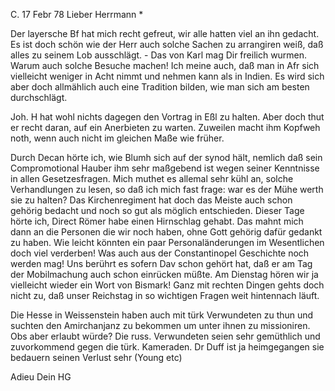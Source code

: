  C. 17 Febr 78
Lieber Herrmann <Mogl>*

Der layersche Bf hat mich recht gefreut, wir alle hatten viel an ihn gedacht. Es ist doch schön wie der Herr auch solche Sachen zu arrangiren weiß, daß alles zu seinem Lob ausschlägt. - Das von Karl mag Dir freilich wurmen. Warum auch solche Besuche machen! Ich meine auch, daß man in Afr sich vielleicht weniger in Acht nimmt und nehmen kann als in Indien. Es wird sich aber doch allmählich auch eine Tradition bilden, wie man sich am besten durchschlägt.

Joh. H hat wohl nichts dagegen den Vortrag in Eßl zu halten. Aber doch thut er recht daran, auf ein Anerbieten zu warten. Zuweilen macht ihm Kopfweh noth, wenn auch nicht im gleichen Maße wie früher.

Durch Decan hörte ich, wie Blumh sich auf der synod hält, nemlich daß sein Compromotional Hauber ihm sehr maßgebend ist wegen seiner Kenntnisse in allen Gesetzesfragen. Mich muthet es allemal sehr kühl an, solche Verhandlungen zu lesen, so daß ich mich fast frage: war es der Mühe werth sie zu halten? Das Kirchenregiment hat doch das Meiste auch schon gehörig bedacht und noch so gut als möglich entschieden. Dieser Tage hörte ich, Direct Römer habe einen Hirnschlag gehabt. Das mahnt mich dann an die Personen die wir noch haben, ohne Gott gehörig dafür gedankt zu haben. Wie leicht könnten ein paar Personaländerungen im Wesentlichen doch viel verderben! 
Was auch aus der Constantinopel Geschichte noch werden mag! Uns berührt es sofern Dav schon gehört hat, daß er am Tag der Mobilmachung auch schon einrücken müßte. Am Dienstag hören wir ja vielleicht wieder ein Wort von Bismark! Ganz mit rechten Dingen gehts doch nicht zu, daß unser Reichstag in so wichtigen Fragen weit hintennach läuft.

Die Hesse in Weissenstein haben auch mit türk Verwundeten zu thun und suchten den Amirchanjanz zu bekommen um unter ihnen zu missioniren. Obs aber erlaubt würde? Die russ. Verwundeten seien sehr gemüthlich und zuvorkommend gegen die türk. Kameraden. Dr Duff ist ja heimgegangen sie bedauern seinen Verlust sehr (Young etc)

 Adieu Dein HG
